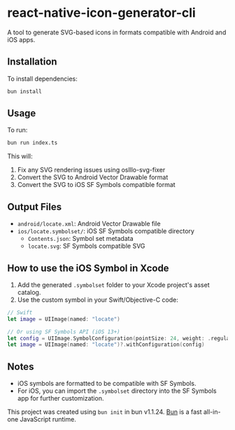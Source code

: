 # react-native-icon-generator-cli

A tool to generate SVG-based icons in formats compatible with Android and iOS apps.

## Installation

To install dependencies:

```bash
bun install
```

## Usage

To run:

```bash
bun run index.ts
```

This will:

1. Fix any SVG rendering issues using oslllo-svg-fixer
2. Convert the SVG to Android Vector Drawable format
3. Convert the SVG to iOS SF Symbols compatible format

## Output Files

- `android/locate.xml`: Android Vector Drawable file
- `ios/locate.symbolset/`: iOS SF Symbols compatible directory
  - `Contents.json`: Symbol set metadata
  - `locate.svg`: SF Symbols compatible SVG

## How to use the iOS Symbol in Xcode

1. Add the generated `.symbolset` folder to your Xcode project's asset catalog.
2. Use the custom symbol in your Swift/Objective-C code:

```swift
// Swift
let image = UIImage(named: "locate")

// Or using SF Symbols API (iOS 13+)
let config = UIImage.SymbolConfiguration(pointSize: 24, weight: .regular)
let image = UIImage(named: "locate")?.withConfiguration(config)
```

## Notes

- iOS symbols are formatted to be compatible with SF Symbols.
- For iOS, you can import the `.symbolset` directory into the SF Symbols app for further customization.

This project was created using `bun init` in bun v1.1.24. [Bun](https://bun.sh) is a fast all-in-one JavaScript runtime.
